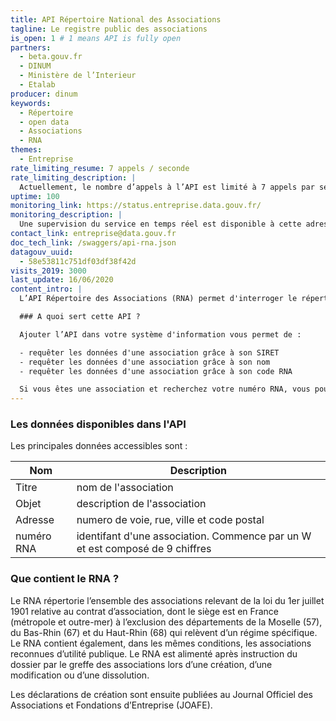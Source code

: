 ```yaml
---
title: API Répertoire National des Associations
tagline: Le registre public des associations
is_open: 1 # 1 means API is fully open
partners:
  - beta.gouv.fr
  - DINUM
  - Ministère de l’Interieur
  - Etalab
producer: dinum
keywords:
  - Répertoire
  - open data
  - Associations
  - RNA
themes:
  - Entreprise
rate_limiting_resume: 7 appels / seconde
rate_limiting_description: |
  Actuellement, le nombre d’appels à l’API est limité à 7 appels par seconde
uptime: 100
monitoring_link: https://status.entreprise.data.gouv.fr/
monitoring_description: |
  Une supervision du service en temps réel est disponible à cette adresse.
contact_link: entreprise@data.gouv.fr
doc_tech_link: /swaggers/api-rna.json
datagouv_uuid:
  - 58e53811c751df03df38f42d
visits_2019: 3000
last_update: 16/06/2020
content_intro: |
  L’API Répertoire des Associations (RNA) permet d'interroger le répertoire des associations françaises.

  ### A quoi sert cette API ?

  Ajouter l’API dans votre système d'information vous permet de :

  - requêter les données d'une association grâce à son SIRET
  - requêter les données d'une association grâce à son nom
  - requêter les données d'une association grâce à son code RNA

  Si vous êtes une association et recherchez votre numéro RNA, vous pouvez consulter le [moteur de recherche des associations du journal officiel](https://www.journal-officiel.gouv.fr/associations/recherche/), ou [la fiche explicative sur service-public.fr](https://www.service-public.fr/associations/vosdroits/F34726).
---
```


### Les données disponibles dans l'API

Les principales données accessibles sont :

| Nom        | Description                                                                  |
| ---------- | ---------------------------------------------------------------------------- |
| Titre      | nom de l'association                                                         |
| Objet      | description de l'association                                                 |
| Adresse    | numero de voie, rue, ville et code postal                                    |
| numéro RNA | identifant d'une association. Commence par un W et est composé de 9 chiffres |

### Que contient le RNA ?

Le RNA répertorie l’ensemble des associations relevant de la loi du 1er juillet 1901 relative au contrat d’association, dont le siège est en France (métropole et outre-mer) à l’exclusion des départements de la Moselle (57), du Bas-Rhin (67) et du Haut-Rhin (68) qui relèvent d’un régime spécifique.
Le RNA contient également, dans les mêmes conditions, les associations reconnues d’utilité publique.
Le RNA est alimenté après instruction du dossier par le greffe des associations lors d’une création, d’une modification ou d’une dissolution.

Les déclarations de création sont ensuite publiées au Journal Officiel des Associations et Fondations d’Entreprise (JOAFE).
